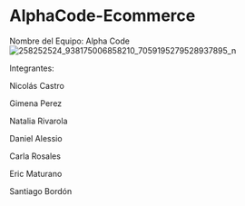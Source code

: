 # AlphaCode-Ecommerce

Nombre del Equipo: Alpha Code
![258252524_938175006858210_7059195279528937895_n](https://github.com/CodeSystem2022/AlphaCode-Ecommerce/assets/113069134/4602a716-3db8-457c-ad93-2d779ae10dee)

Integrantes:

Nicolás Castro

Gimena Perez

Natalia Rivarola

Daniel Alessio

Carla Rosales

Eric Maturano

Santiago Bordón
